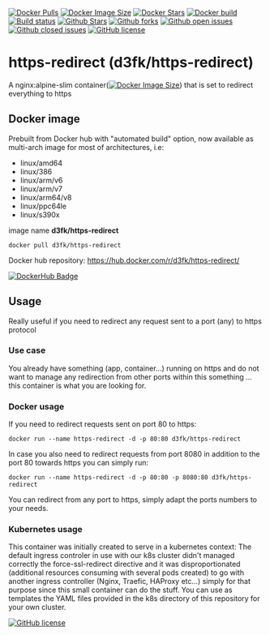 [![Docker Pulls](https://badgen.net/docker/pulls/d3fk/https-redirect?icon=docker&label=pulls)](https://hub.docker.com/r/d3fk/https-redirect/tags) [![Docker Image Size](https://badgen.net/docker/size/d3fk/https-redirect/latest?icon=docker&label=image%20size)](https://hub.docker.com/r/d3fk/https-redirect/tags) [![Docker Stars](https://badgen.net/docker/stars/d3fk/https-redirect?icon=docker&label=stars)](https://hub.docker.com/r/d3fk/https-redirect) [![Docker build](https://img.shields.io/docker/cloud/automated/d3fk/https-redirect?label=build&logo=docker&style=flat)](https://hub.docker.com/r/d3fk/https-redirect/tags) [![Build status](https://img.shields.io/docker/cloud/build/d3fk/https-redirect?label=build%20status&logo=docker&style=flat)](https://hub.docker.com/r/d3fk/https-redirect/tags) [![Github Stars](https://img.shields.io/github/stars/Angatar/https-redirect?label=stars&logo=github&color=green&style=flat)](https://github.com/Angatar/https-redirect) [![Github forks](https://img.shields.io/github/forks/Angatar/https-redirect?logo=github&style=flat)](https://github.com/Angatar/https-redirect/fork) [![Github open issues](https://img.shields.io/github/issues-raw/Angatar/https-redirect?logo=github&color=yellow)](https://github.com/Angatar/https-redirect/issues) [![Github closed issues](https://img.shields.io/github/issues-closed-raw/Angatar/https-redirect?logo=github&color=green)](https://github.com/Angatar/https-redirect/issues?q=is%3Aissue+is%3Aclosed) [![GitHub license](https://img.shields.io/github/license/Angatar/https-redirect)](https://github.com/Angatar/https-redirect/blob/master/LICENSE)


# https-redirect (d3fk/https-redirect)
A nginx:alpine-slim container([![Docker Image Size](https://badgen.net/docker/size/d3fk/https-redirect/latest?icon=docker&label=compressed)](https://hub.docker.com/r/d3fk/https-redirect/tags)) that is set to redirect everything to https


## Docker image
Prebuilt from Docker hub with "automated build" option, now available as multi-arch image for most of architectures, i.e:
- linux/amd64
- linux/386
- linux/arm/v6
- linux/arm/v7
- linux/arm64/v8
- linux/ppc64le
- linux/s390x

image name **d3fk/https-redirect**

`docker pull d3fk/https-redirect`

Docker hub repository: https://hub.docker.com/r/d3fk/https-redirect/

[![DockerHub Badge](https://dockeri.co/image/d3fk/https-redirect)](https://hub.docker.com/r/d3fk/https-redirect)

## Usage
Really useful if you need to redirect any request sent to a port (any) to https protocol
### Use case
You already have something (app, container...) running on https and do not want to manage any redirection from other ports within this something ... this container is what you are looking for.

### Docker usage
If you need to redirect requests sent on port 80 to https: 

`docker run --name https-redirect -d -p 80:80 d3fk/https-redirect`

In case you also need to redirect requests from port 8080 in addition to the port 80 towards https you can simply run:

`docker run --name https-redirect -d -p 80:80 -p 8080:80 d3fk/https-redirect`

You can redirect from any port to https, simply adapt the ports numbers to your needs.


### Kubernetes usage

This container was initially created to serve in a kubernetes context: The default ingress controler in use with our k8s cluster didn't managed correctly the force-ssl-redirect directive and it was disproportionated (additional resources consuming with several pods created) to go with another ingress controller (Nginx, Traefic, HAProxy etc...) simply for that purpose since this small container can do the stuff. You can use as templates the YAML files provided in the k8s directory of this repository for your own cluster.

[![GitHub license](https://img.shields.io/github/license/Angatar/https-redirect)](https://github.com/Angatar/https-redirect/blob/master/LICENSE)

